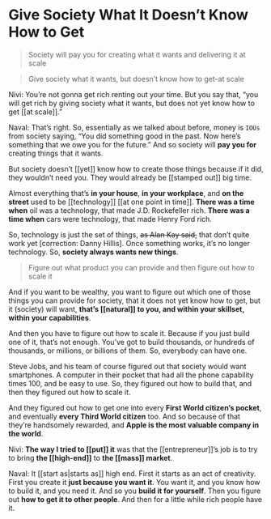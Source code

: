# Give Society What It Doesn’t Know How to Get

> Society will pay you for creating what it wants and delivering it at scale

> Give society what it wants, but doesn’t know how to get-at scale

Nivi: You’re not gonna get rich renting out your time. But you say that, “you will get rich by giving society what it wants, but does not yet know how to get [[at scale]].”

Naval: That’s right. So, essentially as we talked about before, money is `IOUs` from society saying, “You did something good in the past. Now here’s something that we owe you for the future.” And so society will __pay you for__ creating things that it wants.

But society doesn’t [[yet]] know how to create those things because if it did, they wouldn’t need you. They would already be [[stamped out]] big time.

Almost everything that’s __in your house__, __in your workplace__, and __on the street__ used to be [[technology]] [[at one point in time]]. 
__There was a time when__ oil was a technology, that made J.D. Rockefeller rich. 
__There was a time when__ cars were technology, that made Henry Ford rich.

So, technology is just the set of things, ~~as Alan Kay said,~~ that don’t quite work yet [correction: Danny Hillis]. Once something works, it’s no longer technology. So, __society always wants new things__.

> Figure out what product you can provide and then figure out how to scale it

And if you want to be wealthy, you want to figure out which one of those things you can provide for society, that it does not yet know how to get, but it (society) will want, __that’s [[natural]] to you, and within your skillset, within your capabilities__.

And then you have to figure out how to scale it. Because if you just build one of it, that’s not enough. You’ve got to build thousands, or hundreds of thousands, or millions, or billions of them. So, everybody can have one.

Steve Jobs, and his team of course figured out that society would want smartphones. A computer in their pocket that had all the phone capability times 100, and be easy to use. So, they figured out how to build that, and then they figured out how to scale it.

And they figured out how to get one into every __First World citizen’s pocket__, and eventually __every Third World citizen__ too. And so because of that they’re handsomely rewarded, and __Apple is the most valuable company in the world__.

Nivi: __The way I tried to [[put]] it__
was that the [[entrepreneur]]’s job is to try to bring __the [[high-end]]__ to __the [[mass]] market__.

Naval: It [[start as|starts as]] high end. First it starts as an act of creativity. 
First you create it __just because you want it__. 
You want it, and you know how to build it, and you need it. 
And so you __build it for yourself__. 
Then you figure out __how to get it to other people__. 
And then for a little while rich people have it.
